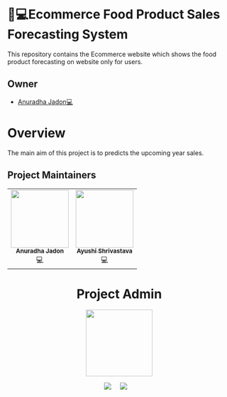 # 🎯💻Ecommerce Food Product Sales Forecasting System

This repository contains the Ecommerce website which shows the food product forecasting on website only for users.

## Owner

* [Anuradha Jadon💻](https://github.com/Anuradha0501)

# Overview

The main aim of this project is to predicts the upcoming year sales.
 

## Project Maintainers

<table>
  <tbody><tr>
<td align="center"><a href="https://github.com/Anuradha0501"><img alt=""src="https://avatars.githubusercontent.com/u/71958796s=400&u=350ae54917050eabf8380816a85c688b955f5d87&v=4" width="130px;"><br><sub><b>
 Anuradha Jadon</b></sub></a><br>💻</td></td>
    <td align="center"><a href="https://github.com/ayushi424"><img alt="" src="https://avatars.githubusercontent.com/u/68391974?v=4" width="130px;"><br><sub><b>
 Ayushi Shrivastava </b></sub></a><br>💻</td></td>
   

</tbody></table>


<h1 align=center> Project Admin </h1>
<p align="center">
  <a href="https://github.com/Anuradha0501"><img src="https://avatars.githubusercontent.com/u/71958796?s=400&u=350ae54917050eabf8380816a85c688b955f5d87&v=4" width=150px height=150px /></a> 
    
<p align="center">
  <a target="_blank"href="https://www.linkedin.com/in/anuradha-jadon-4a5ba61b1/"><img src="https://img.shields.io/badge/linkedin-%230077B5.svg?&style=for-the-badge&logo=linkedin&logoColor=white" /></a>&nbsp;&nbsp;&nbsp;&nbsp;
  <a href="mailto:anujadon0501@gmail.com?subject=Hello%20Harsh,%20From%20Github"><img src="https://img.shields.io/badge/gmail-%23D14836.svg?&style=for-the-badge&logo=gmail&logoColor=white" /></a>&nbsp;&nbsp;&nbsp;&nbsp;
</p>



